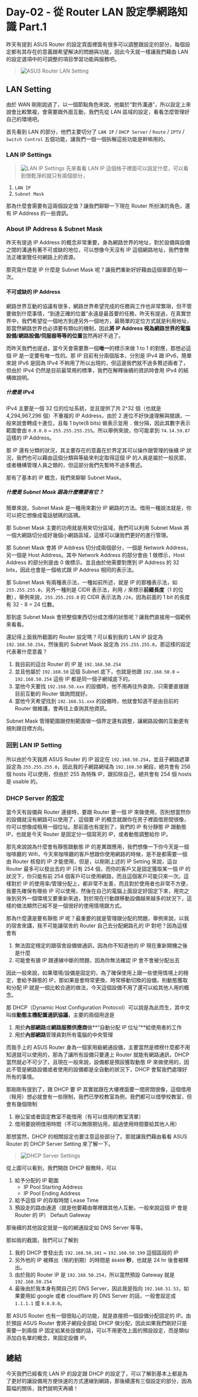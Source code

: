 # Day-02 - 從 Router LAN 設定學網路知識 Part.1

昨天有提到 ASUS Router 的設定頁面裡面有很多可以調整跟設定的部分，每個設定都有其存在的意義跟希望解決的問題與功能，因此今天就一樣讓我們藉由 LAN 的設定選項中的可調整的項目學習功能與服務吧。

> ![ASUS Router LAN Setting](https://raw.githubusercontent.com/fdff87554/iThome-Ironman/main/2023/%E8%AA%92%EF%BC%8C%E6%83%B3%E4%B8%8D%E5%88%B0%E6%9C%89%E4%B8%80%E5%A4%A9%E6%90%9E%E6%87%82%E7%B6%B2%E8%B7%AF%E6%98%AF%E5%9B%A0%E7%82%BA%E5%AE%BF%E8%88%8D%E5%AD%B8%E9%95%B7%E9%80%BC%E6%88%91%E7%9A%84QQ%EF%BC%8130%E5%A4%A9%E7%9A%84%E5%AE%BF%E8%88%8D%E7%B6%B2%E8%B7%AF%E6%9E%B6%E8%A8%AD/Images/ASUS-Router-LAN-Setting.png)

## LAN Setting

由於 WAN 剛剛說過了，以一個節點角色來說，他屬於“對外溝通”，所以設定上來說會比較繁複，會需要跟外面互動，我們先從 LAN 區域的設定，看看怎麼管理好自己的環境吧。

首先看到 LAN 的部分，他們主要切分了 `LAN IP` / `DHCP Server` / `Route` / `IPTV` / `Switch Control` 五個功能，讓我們一個一個拆解這些功能是幹嘛用的。

### LAN IP Settings

> ![LAN IP Settings](https://raw.githubusercontent.com/fdff87554/iThome-Ironman/main/2023/%E8%AA%92%EF%BC%8C%E6%83%B3%E4%B8%8D%E5%88%B0%E6%9C%89%E4%B8%80%E5%A4%A9%E6%90%9E%E6%87%82%E7%B6%B2%E8%B7%AF%E6%98%AF%E5%9B%A0%E7%82%BA%E5%AE%BF%E8%88%8D%E5%AD%B8%E9%95%B7%E9%80%BC%E6%88%91%E7%9A%84QQ%EF%BC%8130%E5%A4%A9%E7%9A%84%E5%AE%BF%E8%88%8D%E7%B6%B2%E8%B7%AF%E6%9E%B6%E8%A8%AD/Images/ASUS-Router-LAN-IP-Setting.png)
先來看看 LAN IP 這個格子裡面可以設定什麼，可以看到很乾淨的就只有兩個部分，

1. `LAN IP`
2. `Subnet Mask`

那為什麼會需要有這兩個設定值？讓我們聊聊一下現在 Router 所扮演的角色，還有 IP Address 的一些資訊。

### About IP Address & Subnet Mask

昨天有提過 IP Address 的概念非常重要，身為網路世界的地址，對於設備與設備之間的溝通有著不可或缺的地位，可以想像今天沒有 IP 這個網路地址，我們會無法正確瀏覽任何網路上的資源。

那究竟什麼是 IP 什麼是 Subnet Mask 呢？讓我們重新好好藉由這個章節在聊一次。

#### 不可或缺的 IP Address

網路世界互動的協議有很多，網路世界希望完成的任務與工作也非常繁瑣，但不管要做到什麼事情，“到達正確的位置”永遠是最首要的任務，昨天有提過，在真實世界中，我們希望從一個地方到達另外一個地方，最簡單的定位方式就是利用地址，那當然網路世界也必須要有類似的機制，因此**將 IP Address 視為網路世界的電腦設備/網路設備/伺服器等等的位置**當然再好不過了。

而昨天我們也提過，當今天會需要靠一個**唯一**的標示來做 1 to 1 的對應，那想必這個 IP 是一定要有唯一性的。那 IP 目前有分兩個版本，分別是 IPv4 跟 IPv6，簡單來說 IPv6 是因為 IPv4 不夠用了所以出現的，但這邊我們就不過多贅述兩者了，但由於 IPv4 仍然是目前最常用的標準，我們在解釋後續的資訊時會用 IPv4 的結構做說明。

##### 什麼是 IPv4

IPv4 主要是一個 32 位的位址系統，並且提供了共 2^32 個（也就是 4,294,967,296 個）不重複的 IP Address，由於 2 進位不好快速理解與閱讀，一般來說會轉成十進位，且每 1 byte(8 bits) 做表示並用 `.` 做分隔，因此其數字表示範圍會由 `0.0.0.0` ~ `255.255.255.255`。所以舉例來說，你可能拿到 `74.14.59.87` 這樣的 IP Address。

那 IP 還有分類的狀況，其主要存在的意義在於界定其可以操作跟管理的後續 IP 狀況，我們也可以藉由這個分類與等級來判定取得這個 IP 的人員是屬於一般民眾，或者機構管理人員之類的，但這部分我們先暫時不過多贅述。

那有了基本的 IP 概念，我們來聊聊 Subnet Mask。

##### 什麼是 Subnet Mask 跟為什麼需要有它？

簡單來說，Subnet Mask 是一種用來劃分 IP 網路的方法。借用一種說法就是，你可以把它想像成電話號碼的區碼。

那 Subnet Mask 主要的功用就是用來切分區域，我們可以利用 Subnet Mask 將一個大網路切分成好幾個小網路區域，這樣可以讓我們更好的進行管理。

那 Subnet Mask 會將 IP Address 切分成兩個部分，一個是 Network Address，另一個是 Host Address。其中 Network Address 的部分會由 1 做標示，Host Address 的部分則是由 0 做標示。並且由於他需要對應到 IP Address 的 32 bits，因此也會是一個格式跟 IP Address 相同的表示法。

那 Subnet Mask 有兩種表示法，一種如前所述，就是 IP 的那種表示法，如 `255.255.255.0`，另外一種則是 CIDR 表示法，利用 `/` 來標示**前綴長度**（1 的位數），舉例來說，`255.255.255.0` 的 CIDR 表示法為 `/24`，因為前面的 1 bit 的長度有 32 - 8 = 24 位數。

那到底 Subnet Mask 會把整個東西切分成怎樣的狀態呢？讓我們直接用一個範例來看看。

還記得上面我所截圖的 Router 設定嗎？可以看到我的 LAN IP 設定為 `192.168.50.254`，然後我的 Subnet Mask 設定為 `255.255.255.0`，那這樣的設定代表著什麼意義？

1. 我目前的這台 Router 的 IP 是 `192.168.50.254`
2. 並且他屬於 `192.168.50` 這個 Subnet 底下，也就是他跟 `192.168.50.0` ~ `192.168.50.254` 這些 IP 都是同一個子網域底下的。
3. 當他今天要找 `192.168.50.xxx` 的設備時，他不用再往外查詢，只需要直接跟目前互動的 Router 做詢問就好。
4. 當他今天希望找到 `192.168.51.xxx` 的設備時，他就會知道不是由目前的 Router 做維護，會再往上查詢其他資訊。

Subnet Mask 管理範圍跟控制範圍做一個界定還有調整，讓網路設備的互動更有規則跟目標方向。

### 回到 LAN IP Setting

所以由於今天我將 ASUS Router 的 IP 設定在 `192.168.50.254`，並且子網路遮罩設定為 `255.255.255.0`，因此我的子網路網域為 `192.168.50` 網段，總共會有 256 個 hosts 可以使用，但由於 255 為特殊 IP，跟扣除自己，總共會有 254 個 hosts 是 usable 的。

### DHCP Server 的設定

當今天有設備與 Router 連接時，要跟 Router 要一個 IP 來做使用，否則想當然你的設備就沒有網路可以使用了，這個要 IP 的概念就跟你在房子裡面借房間很像，你可以想像成租用一個位址。那前面也有提到了，我們的 IP 有分靜態 IP 跟動態 IP，也就是今天 Router 是固定分一個寫死的 IP，或者動態調整給你 IP。

那先來說說為什麼會有靜態跟動態 IP 的差異跟應用，我們想像一下你今天是一個咖啡廳的 Wifi，今天來咖啡廳的客戶想跟你使用網路的時候，是不是都需要一個由 Router 核發的 IP 才能使用，但是，以剛剛上述的 IP Setting 來說，這台 Router 最多可以發出去的 IP 只有 254 個，而你的客戶又是固定獲取某一個 IP 的狀況下，你只能有前 254 個客戶可以使用網路，而且這個客戶可能只來一次。這樣對於 IP 的使用率/管理分配上，都非常不友善，而且對於使用者也非常不方便，我要先確保有哪些 IP 可以使用，然後在自己的電腦上面設定好固定下來，用完之後到另外一個環境又要重新來過，對於現在行動跟移動設備越來越多的狀況下，這樣的做法顯然已經不是一個很好的使用情境跟方式。

那為什麼還是要有靜態 IP 呢？最重要的就是管理跟分配的問題，舉例來說，以我的宿舍來講，我不可能讓宿舍的 Router 自己去分配網路孔的 IP 對吧？因為這樣會有

1. 無法固定穩定的跟宿舍設備做通訊，因為你不知道他的 IP 現在重新開機之後是什麼
2. 可能會有搶 IP 跟連線中斷的問題，因為你無法確認 IP 會不會被分配出去

因此一般來說，如果環境/設備是固定的，為了確保使用上跟一些使用情境上的穩定，會給予靜態的 IP，那如果是會時常更換、時常移動切換的設備，則動態獲取和分配 IP 就是一個比較合適的做法，今天這個設備不用了還可以給其他人用的概念。

那 DHCP（Dynamic Host Configuration Protocol）可以說是為此而生，其中文叫做**動態主機配置通訊協議**，主要的兩個用途是

1. 用於**內部網路**或**網路服務供應商**做**“自動分配 IP 位址”**給使用者的工作
2. 用於**內部網路**管理員對所有電腦的中央管理

而我手上的 ASUS Router 身為一個家用級網通設備，主要當然是標榜什麼都不用知道就可以使用的，那為了讓所有設備只要連上 Router 就能有網路通訊，DHCP 當然就必不可少了，且現在一般來說，設備都是預設獲取動態 IP 來做使用的，因此不管是網路設備或者使用的設備都是全自動的狀況下，DHCP 會幫我們處理好所有的事情。

那剛剛有提到了，跟 DHCP 要 IP 其實就跟在大樓裡面要一間房間很像，這個借用（租用）想必就會有一些限制，我們已學校教室為例，我們都可以借學校教室，但會有幾個限制

1. 辦公室或者固定教室不能借用（有可以借用的教室清單）
2. 借用要說明借用時間（不可以無限期佔用，超過使用時間要給其他人用）

那想當然，DHCP 的相關設定也要注意這些部分了。那就讓我們藉由看看 ASUS Router 的 DHCP Server Setting 來了解一下。
> ![DHCP Server Settings](https://raw.githubusercontent.com/fdff87554/iThome-Ironman/main/2023/%E8%AA%92%EF%BC%8C%E6%83%B3%E4%B8%8D%E5%88%B0%E6%9C%89%E4%B8%80%E5%A4%A9%E6%90%9E%E6%87%82%E7%B6%B2%E8%B7%AF%E6%98%AF%E5%9B%A0%E7%82%BA%E5%AE%BF%E8%88%8D%E5%AD%B8%E9%95%B7%E9%80%BC%E6%88%91%E7%9A%84QQ%EF%BC%8130%E5%A4%A9%E7%9A%84%E5%AE%BF%E8%88%8D%E7%B6%B2%E8%B7%AF%E6%9E%B6%E8%A8%AD/Images/ASUS-Router-DHCP-Server.png)

從上圖可以看到，我們開啟 DHCP 服務時，可以

1. 給予分配的 IP 範圍
   * IP Pool Starting Address
   * IP Pool Ending Address
2. 給予這個 IP 的存取時間 Lease Time
3. 預設走的路由通道（就是他要藉由哪裡跟其他人互動，一般來說這個 IP 會是 Router 的 IP） Default Gateway

那後續的其他設定就是一般的網通設定如 DNS Server 等等。

那如我的截圖，我們可以了解到

1. 我的 DHCP 會發出去 `192.168.50.101` ~ `192.168.50.199` 這個區段的 IP
2. 另外他的 IP 被釋出（租約到期）的時間是 `86400` **秒**，也就是 24 hr 後會被釋出。
3. 由於我的 Router IP 是 `192.168.50.254`，所以當然預設 Gateway 就是 `192.168.50.254`
4. 最後由於我本身有開自己的 DNS Server，因此我是指向 `192.168.51.53`，如果要用如 google 或者 cloudflare 的 DNS Server 的話，一般會設定成 `1.1.1.1` 或 `8.8.8.8`。

那 ASUS Router 也有一個很貼心的功能，就是直接把一個設備分配固定的 IP。由於預設 ASUS Router 會將子網段全部給 DHCP 做分配，因此如果我們剛好只是需要一到兩個 IP 固定給某些設備的話，可以不用更改上面的預設設定，而是類似添加白名單的概念，來固定設備 IP。

## 總結

今天我們已經看完 LAN IP 的設定跟 DHCP 的設定了，可以了解到基本上都是為了更好的讓設備用方便快速的方式連線到網路，那後續還有三個設定的部分，因為篇幅的關係，我們就明天再續！

